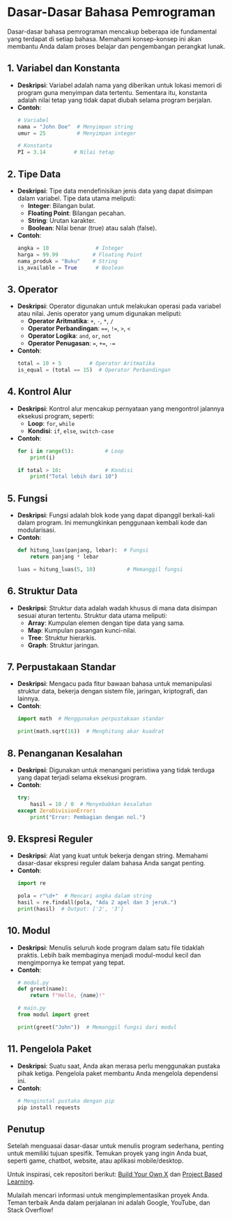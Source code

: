 # Dasar-Dasar Bahasa Pemrograman

Dasar-dasar bahasa pemrograman mencakup beberapa ide fundamental yang terdapat di setiap bahasa. Memahami konsep-konsep ini akan membantu Anda dalam proses belajar dan pengembangan perangkat lunak.

## 1. Variabel dan Konstanta

- **Deskripsi**: Variabel adalah nama yang diberikan untuk lokasi memori di program guna menyimpan data tertentu. Sementara itu, konstanta adalah nilai tetap yang tidak dapat diubah selama program berjalan.
- **Contoh**:
    ```python
    # Variabel
    nama = "John Doe"  # Menyimpan string
    umur = 25          # Menyimpan integer

    # Konstanta
    PI = 3.14         # Nilai tetap
    ```

## 2. Tipe Data

- **Deskripsi**: Tipe data mendefinisikan jenis data yang dapat disimpan dalam variabel. Tipe data utama meliputi:
  - **Integer**: Bilangan bulat.
  - **Floating Point**: Bilangan pecahan.
  - **String**: Urutan karakter.
  - **Boolean**: Nilai benar (true) atau salah (false).
- **Contoh**:
    ```python
    angka = 10               # Integer
    harga = 99.99           # Floating Point
    nama_produk = "Buku"    # String
    is_available = True      # Boolean
    ```

## 3. Operator

- **Deskripsi**: Operator digunakan untuk melakukan operasi pada variabel atau nilai. Jenis operator yang umum digunakan meliputi:
  - **Operator Aritmatika**: `+`, `-`, `*`, `/`
  - **Operator Perbandingan**: `==`, `!=`, `>`, `<`
  - **Operator Logika**: `and`, `or`, `not`
  - **Operator Penugasan**: `=`, `+=`, `-=`
- **Contoh**:
    ```python
    total = 10 + 5         # Operator Aritmatika
    is_equal = (total == 15)  # Operator Perbandingan
    ```

## 4. Kontrol Alur

- **Deskripsi**: Kontrol alur mencakup pernyataan yang mengontrol jalannya eksekusi program, seperti:
  - **Loop**: `for`, `while`
  - **Kondisi**: `if`, `else`, `switch-case`
- **Contoh**:
    ```python
    for i in range(5):          # Loop
        print(i)

    if total > 10:              # Kondisi
        print("Total lebih dari 10")
    ```

## 5. Fungsi

- **Deskripsi**: Fungsi adalah blok kode yang dapat dipanggil berkali-kali dalam program. Ini memungkinkan penggunaan kembali kode dan modularisasi.
- **Contoh**:
    ```python
    def hitung_luas(panjang, lebar):  # Fungsi
        return panjang * lebar

    luas = hitung_luas(5, 10)          # Memanggil fungsi
    ```

## 6. Struktur Data

- **Deskripsi**: Struktur data adalah wadah khusus di mana data disimpan sesuai aturan tertentu. Struktur data utama meliputi:
  - **Array**: Kumpulan elemen dengan tipe data yang sama.
  - **Map**: Kumpulan pasangan kunci-nilai.
  - **Tree**: Struktur hierarkis.
  - **Graph**: Struktur jaringan.
  
## 7. Perpustakaan Standar

- **Deskripsi**: Mengacu pada fitur bawaan bahasa untuk memanipulasi struktur data, bekerja dengan sistem file, jaringan, kriptografi, dan lainnya.
- **Contoh**:
    ```python
    import math  # Menggunakan perpustakaan standar

    print(math.sqrt(16))  # Menghitung akar kuadrat
    ```

## 8. Penanganan Kesalahan

- **Deskripsi**: Digunakan untuk menangani peristiwa yang tidak terduga yang dapat terjadi selama eksekusi program.
- **Contoh**:
    ```python
    try:
        hasil = 10 / 0  # Menyebabkan kesalahan
    except ZeroDivisionError:
        print("Error: Pembagian dengan nol.")
    ```

## 9. Ekspresi Reguler

- **Deskripsi**: Alat yang kuat untuk bekerja dengan string. Memahami dasar-dasar ekspresi reguler dalam bahasa Anda sangat penting.
- **Contoh**:
    ```python
    import re

    pola = r"\d+"  # Mencari angka dalam string
    hasil = re.findall(pola, "Ada 2 apel dan 3 jeruk.")
    print(hasil)  # Output: ['2', '3']
    ```

## 10. Modul

- **Deskripsi**: Menulis seluruh kode program dalam satu file tidaklah praktis. Lebih baik membaginya menjadi modul-modul kecil dan mengimpornya ke tempat yang tepat.
- **Contoh**:
    ```python
    # modul.py
    def greet(name):
        return f"Hello, {name}!"

    # main.py
    from modul import greet

    print(greet("John"))  # Memanggil fungsi dari modul
    ```

## 11. Pengelola Paket

- **Deskripsi**: Suatu saat, Anda akan merasa perlu menggunakan pustaka pihak ketiga. Pengelola paket membantu Anda mengelola dependensi ini.
- **Contoh**:
    ```bash
    # Menginstal pustaka dengan pip
    pip install requests
    ```

## Penutup

Setelah menguasai dasar-dasar untuk menulis program sederhana, penting untuk memiliki tujuan spesifik. Temukan proyek yang ingin Anda buat, seperti game, chatbot, website, atau aplikasi mobile/desktop. 

Untuk inspirasi, cek repositori berikut: [Build Your Own X](https://github.com/danistefanovic/build-your-own-x) dan [Project Based Learning](https://github.com/practical-tutorials/project-based-learning).

Mulailah mencari informasi untuk mengimplementasikan proyek Anda. Teman terbaik Anda dalam perjalanan ini adalah Google, YouTube, dan Stack Overflow!

